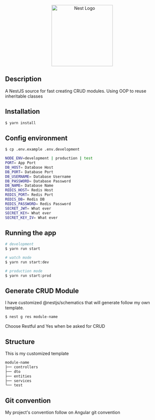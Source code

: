 <p align="center">
  <a href="http://nestjs.com/" target="blank"><img src="https://nestjs.com/img/logo-small.svg" width="200" alt="Nest Logo" /></a>
</p>

[circleci-image]: https://img.shields.io/circleci/build/github/nestjs/nest/master?token=abc123def456
[circleci-url]: https://circleci.com/gh/nestjs/nest


## Description

A NestJS source for fast creating CRUD modules. Using OOP to reuse inheritable classes

## Installation

```bash
$ yarn install
```

## Config environment
```bash
$ cp .env.example .env.development
```

```bash
NODE_ENV=development | production | test
PORT= App Port
DB_HOST= Database Host
DB_PORT= Database Port
DB_USERNAME= Database Username
DB_PASSWORD= Database Password
DB_NAME= Database Name
REDIS_HOST= Redis Host
REDIS_PORT= Redis Port
REDIS_DB= Redis DB
REDIS_PASSWORD= Redis Password
SECRET_JWT= What ever
SECRET_KEY= What ever
SECRET_KEY_IV= What ever
```

## Running the app

```bash
# development
$ yarn run start

# watch mode
$ yarn run start:dev

# production mode
$ yarn run start:prod
```
## Generate CRUD Module
I have customized @nestjs/schematics that will generate follow my own template.
```bash
$ nest g res module-name
```
Choose Restful and Yes when be asked for CRUD

## Structure
This is my customized template
```bash
module-name
├── controllers
├── dto
├── entities
├── services
└── test
```

## Git convention
My project's convention follow on Angular git convention